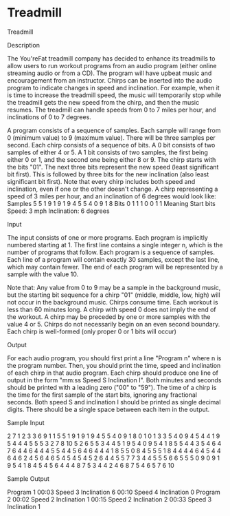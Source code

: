 # Treadmill

Treadmill

Description

The You'reFat treadmill company has decided to enhance its treadmills to allow users to run workout programs from an audio program (either online streaming audio or from a CD). The program will have upbeat music and encouragement from an instructor. Chirps can be inserted into the audio program to indicate changes in speed and inclination. For example, when it is time to increase the treadmill speed, the music will temporarily stop while the treadmill gets the new speed from the chirp, and then the music resumes. The treadmill can handle speeds from 0 to 7 miles per hour, and inclinations of 0 to 7 degrees. 

A program consists of a sequence of samples. Each sample will range from 0 (minimum value) to 9 (maximum value). There will be three samples per second. Each chirp consists of a sequence of bits. A 0 bit consists of two samples of either 4 or 5. A 1 bit consists of two samples, the first being either 0 or 1, and the second one being either 8 or 9. The chirp starts with the bits "01". The next three bits represent the new speed (least significant bit first). This is followed by three bits for the new inclination (also least significant bit first). Note that every chirp includes both speed and inclination, even if one or the other doesn't change. A chirp representing a speed of 3 miles per hour, and an inclination of 6 degrees would look like: 
Samples	5	5	1	9	1	9	1	9	4	5	5	4	0	9	1	8
Bits	0	1	1	1	0	0	1	1
Meaning	Start bits	Speed: 3 mph	Inclination: 6 degrees

Input

The input consists of one or more programs. Each program is implicitly numbered starting at 1. The first line contains a single integer n, which is the number of programs that follow. Each program is a sequence of samples. Each line of a program will contain exactly 30 samples, except the last line, which may contain fewer. The end of each program will be represented by a sample with the value 10. 

Note that: 
Any value from 0 to 9 may be a sample in the background music, but the starting bit sequence for a chirp "01" (middle, middle, low, high) will not occur in the background music. 
Chirps consume time. 
Each workout is less than 60 minutes long. 
A chirp with speed 0 does not imply the end of the workout. 
A chirp may be preceded by one or more samples with the value 4 or 5. 
Chirps do not necessarily begin on an even second boundary. 
Each chirp is well-formed (only proper 0 or 1 bits will occur) 

Output

For each audio program, you should first print a line "Program n" where n is the program number. Then, you should print the time, speed and inclination of each chirp in that audio program. Each chirp should produce one line of output in the form "mm:ss Speed S Inclination I". Both minutes and seconds should be printed with a leading zero ("00" to "59"). The time of a chirp is the time for the first sample of the start bits, ignoring any fractional seconds. Both speed S and inclination I should be printed as single decimal digits. There should be a single space between each item in the output.

Sample Input

2
7 1 2 3 3 6 9 1 1 5 5 1 9 1 9 1 9 4 5 5 4 0 9 1 8 0 1 0 1 3
3 5 4 0 9 4 5 4 4 1 9 5 4 4 4 5 5 5 3 2 7 8 10
5 2 6 5 5 3 4 4 5 1 9 5 4 0 9 5 4 1 8 5 5 4 4 3 5 4 6 4 7 6
4 4 6 4 4 4 5 5 4 4 5 6 4 6 4 4 4 1 8 5 5 0 8 4 5 5 5 1 8 4
4 4 4 6 4 5 4 4 6 4 6 2 4 5 6 4 6 5 4 5 4 5 4 5 2 6 4 4 5 5
7 7 3 4 4 5 5 5 6 6 5 5 5 0 9 0 9 1 9 5 4 1 8 4 5 4 5 6 4 4
4 8 7 5 3 4 4 2 4 6 8 7 5 4 6 5 7 6 10

Sample Output

Program 1
00:03 Speed 3 Inclination 6
00:10 Speed 4 Inclination 0
Program 2
00:02 Speed 2 Inclination 1
00:15 Speed 2 Inclination 2
00:33 Speed 3 Inclination 1
